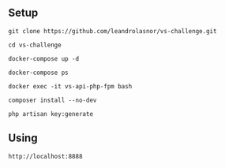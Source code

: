 ## Setup

`git clone https://github.com/leandrolasnor/vs-challenge.git`

`cd vs-challenge`

`docker-compose up -d`

`docker-compose ps`

`docker exec -it vs-api-php-fpm bash`

`composer install --no-dev`

`php artisan key:generate`

## Using

`http://localhost:8888`
